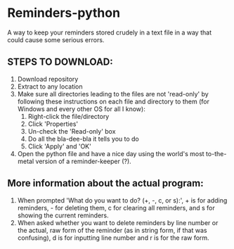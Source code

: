 # Reminders-python
A way to keep your reminders stored crudely in a text file in a way that could cause some serious errors.

## STEPS TO DOWNLOAD:
1. Download repository
2. Extract to any location
3. Make sure all directories leading to the files are not 'read-only' by following these instructions on each file and directory to them (for Windows and every other OS for all I know):
   1. Right-click the file/directory
   2. Click 'Properties'
   3. Un-check the 'Read-only' box
   4. Do all the bla-dee-bla it tells you to do
   5. Click 'Apply' and 'OK'
4. Open the python file and have a nice day using the world's most to-the-metal version of a reminder-keeper (?).

## More information about the actual program:
1. When prompted 'What do you want to do? (+, -, c, or s):', + is for adding reminders, - for deleting them, c for clearing all reminders, and s for showing the current reminders.
2. When asked whether you want to delete reminders by line number or the actual, raw form of the reminder (as in string form, if that was confusing), d is for inputting line number and r is for the raw form.
